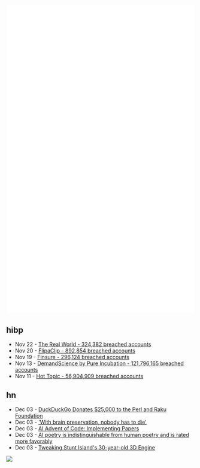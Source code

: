 ![Metrics](https://raw.githubusercontent.com/phixion/phixion/master/metrics.svg)

## hibp

<!--
for https://github.com/phixion/phixion/blob/main/.github/workflows/feeds.yml
-->
<!--START_SECTION:haveibeenpwnd-->
- Nov 22 - [The Real World - 324,382 breached accounts](https://haveibeenpwned.com/PwnedWebsites#TheRealWorld)
- Nov 20 - [FlipaClip - 892,854 breached accounts](https://haveibeenpwned.com/PwnedWebsites#FlipaClip)
- Nov 19 - [Finsure - 296,124 breached accounts](https://haveibeenpwned.com/PwnedWebsites#Finsure)
- Nov 13 - [DemandScience by Pure Incubation - 121,796,165 breached accounts](https://haveibeenpwned.com/PwnedWebsites#DemandScience)
- Nov 11 - [Hot Topic - 56,904,909 breached accounts](https://haveibeenpwned.com/PwnedWebsites#HotTopic)
<!--END_SECTION:haveibeenpwnd-->

## hn

<!--
for https://github.com/phixion/phixion/blob/main/.github/workflows/feeds.yml
-->
<!--START_SECTION:hn-->
- Dec 03 - [DuckDuckGo Donates $25,000 to the Perl and Raku Foundation](https://www.perl.com/article/duckduckgo-donates-25-000-to-the-perl-and-raku-foundation/)
- Dec 03 - ['With brain preservation, nobody has to die'](https://www.theguardian.com/science/2024/dec/01/with-brain-preservation-nobody-has-to-die-meet-the-neuroscientist-who-believes-life-could-be-eternal)
- Dec 03 - [AI Advent of Code: Implementing Papers](https://www.leetarxiv.com/)
- Dec 03 - [AI poetry is indistinguishable from human poetry and is rated more favorably](https://www.nature.com/articles/s41598-024-76900-1)
- Dec 03 - [Tweaking Stunt Island's 30-year-old 3D Engine](https://annali.netlify.app/2024/11/20/tweaking-stunt-island)
<!--END_SECTION:hn-->

<!--
for https://yhype.me
-->
![](https://hit.yhype.me/github/profile?user_id=13013670)
